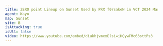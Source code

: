 ```yaml
---
title: ZERO point Lineup on Sunset Used by PRX f0rsakeN in VCT 2024 Masters Madrid【 Valorant Kayo 】
agent: Kayo
map: Sunset
site: B
isAttacking: true
isUlt: false
video: https://www.youtube.com/embed/diukhjvmxxE?si=iHQywFMc63sttPs3
---
```

